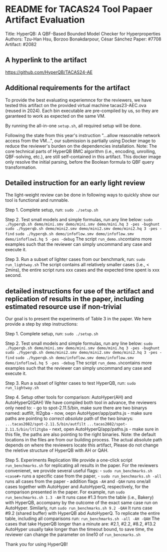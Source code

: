 # README for TACAS24 Tool Papaer Artifact Evaluation
Title:      HyperQB: A QBF-Based Bounded Model Checker for Hyperproperties
Authors:    Tzu-Han Hsu, Borzoo Bonakdarpour, César Sánchez
Paper:      #7708
Artifact:   #2082

## A hyperlink to the artifact
https://github.com/HyperQB/TACAS24-AE

## Additional requirements for the artifact
To provide the best evaluating experiemnce for the reviewers, 
we have tested this artifact on the provided virtual machine
tacas23-AEC.ova (reused in 2024). 
Each bin executable are pre-compiled by us, so they are garanteed
to work as expected on the same VM. 

By running the all-in-one ```setup.sh```, all required setup will be done. 

Following the state from this year's instruction 
"...allow reasonable network access from the VM...", 
our submission is partially using Docker image
to reduce the reviewer's burden on the dependencies installation.
Note:   The core technical parts of HyperQB BMC algorithm
        (i.e., encoding, unrolling, QBF-solving, etc.),
        are still self-contained in this artifact. 
        This docker image only resolve the initial parsing, 
        before the Boolean formula to QBF query transformation. 

      
## Detailed instruction for an early light review

The light-weight review can be done in following ways
to quickly show our tool is functional and runnable.

Step 1. Complete setup, run: 
        ```sudo ./setup.sh```

Step 2. Test small models and simple formulas, run any line below: 
        ```sudo ./hyperqb.sh demo/mini.smv demo/mini.smv demo/mini.hq 3 -pes -bughunt```
        ```sudo ./hyperqb.sh demo/mini2.smv demo/mini2.smv demo/mini2.hq 3 -pes -find```
        ```sudo ./hyperqb.sh demo/infoflow.smv demo/infoflow.smv demo/infoflow1.hq 5 -pes -debug```
        The script ```run_demo.sh```contains more examples such that 
        the reviewer can simply uncommand any case and execute it.

Step 3. Run a subset of lighter cases from our benchmark, run:
        ```sudo run_lightway.sh``` 
        The script contains all relatively smaller cases (i.e., < 2mins), 
        the entire script runs xxx cases and the expected time spent is xxx second.

## detailed instructions for use of the artifact and replication of results in the paper, including estimated resource use if non-trivial

Our goal is to present the experiments of Table 3 in the paper. 
We here provide a step by step instructions: 

Step 1. Complete setup, run: 
        ```sudo ./setup.sh```

Step 2. Test small models and simple formulas, run any line below: 
        ```sudo ./hyperqb.sh demo/mini.smv demo/mini.smv demo/mini.hq 3 -pes -bughunt```
        ```sudo ./hyperqb.sh demo/mini2.smv demo/mini2.smv demo/mini2.hq 3 -pes -find```
        ```sudo ./hyperqb.sh demo/infoflow.smv demo/infoflow.smv demo/infoflow1.hq 5 -pes -debug```
        The script ```run_demo.sh```contains more examples such that 
        the reviewer can simply uncommand any case and execute it.

Step 3. Run a subset of lighter cases to test HyperQB, run:
        ```sudo run_lightway.sh``` 

Step 4. Setup other tools for comparison: AutoHyper(AH) and AutoHyperQ(QAH)
        We have compiled both tool in advance, the reviewers only need to:
        - go to spot-2.11.5/bin, make sure there are two binarys named: 
            autfilt, ltl2gba
        - now, oepn AutoHyper/app/paths.js
        - make sure paths are pointing to *correct absolute* path of the two binarys:
            ``...tacas2082/spot-2.11.5/bin/autfilt``
            ``...tacas2082/spot-2.11.5/bin/ltl2tgba``
        - next, open AutoHyperQ/app/paths.js
        - make sure in this file, the paths are also pointing to the right binaries.
        Note: the default locations in the files are from our building process.
        The actual absolute path depends on where the reviewers locate this artifact, 
        Please do not change the reletive structure of HyperQB with AH or QAH.
         
Step 5. Experiments Replication
        We provide a one-click script ```run_benchmarks.sh``` for replicating all results in the paper. For the reviewers convenienet, we provide several useful flags:
        - ```sudo run_benchmarks.sh <case#>``` runs a specific case from the paper,
        - ```sudo run_benchmarks.sh -all``` runs all cases from the paper
        - addition flags ```-AH``` and ```-QAH``` runs one/all cases together with AutoHyper and AutoHyperQ, respectively, for the comparison presented in the paper. 
        For example, run
        ```sudo run_benchmarks.sh 1.3 -AH``` 
        It runs case #1.3 from the table (i.e., Bakery) with HyperQB, 
        accompany by the outcome of the exact same case run on AutoHyper. 
        Similarly, run
        ```sudo run_benchmarks.sh 9.2 -QAH``` 
        It runs case #9.2 (shared buffer) with HyperQB abd AutoHyperQ. 
        To replicate the entire table, including all comparisons run:
        ```run_benchmarks.sh -all -AH -QAH``` 
        The cases that take HyperQB longer than a minute are:
        #2.1, #2.2, #8.2, #13.2
        AutoHyper usually take longer than the timeout bound, to save time, 
        the reviewer can change the parameter on line10 of ```run_bencmarks.sh```


Thank you for using HyperQB!
